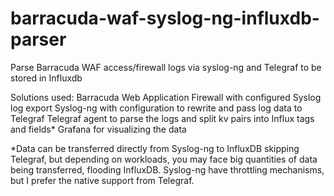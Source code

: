 # barracuda-waf-syslog-ng-influxdb-parser
Parse Barracuda WAF access/firewall logs via syslog-ng and Telegraf to be stored in Influxdb

Solutions used:
Barracuda Web Application Firewall with configured Syslog log export
Syslog-ng with configuration to rewrite and pass log data to Telegraf
Telegraf agent to parse the logs and split kv pairs into Influx tags and fields*
Grafana for visualizing the data

*Data can be transferred directly from Syslog-ng to InfluxDB skipping Telegraf, but depending on workloads, you may face big quantities of data being transferred, flooding InfluxDB. Syslog-ng have throttling mechanisms, but I prefer the native support from Telegraf.

